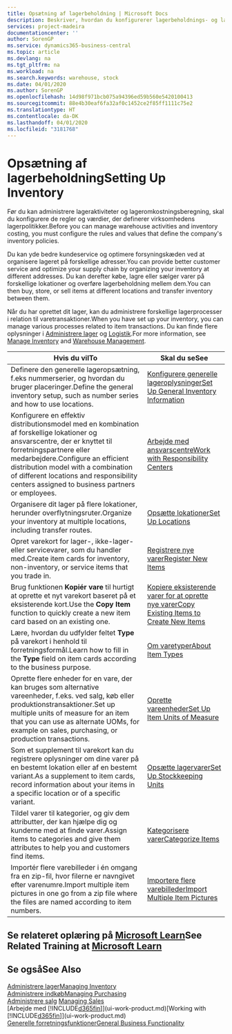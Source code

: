 ```yaml
---
title: Opsætning af lagerbeholdning | Microsoft Docs
description: Beskriver, hvordan du konfigurerer lagerbeholdnings- og lagerprocesser, herunder overførselsruter og lokationer, f.eks. lagersteder.
services: project-madeira
documentationcenter: ''
author: SorenGP
ms.service: dynamics365-business-central
ms.topic: article
ms.devlang: na
ms.tgt_pltfrm: na
ms.workload: na
ms.search.keywords: warehouse, stock
ms.date: 04/01/2020
ms.author: SorenGP
ms.openlocfilehash: 14d98f971bcb075a94396ed59b560e5420100413
ms.sourcegitcommit: 88e4b30eaf6fa32af0c1452ce2f85ff1111c75e2
ms.translationtype: HT
ms.contentlocale: da-DK
ms.lasthandoff: 04/01/2020
ms.locfileid: "3181768"
---
```

# <a name="setting-up-inventory"></a><span data-ttu-id="07e8c-103">Opsætning af lagerbeholdning</span><span class="sxs-lookup"><span data-stu-id="07e8c-103">Setting Up Inventory</span></span>
<span data-ttu-id="07e8c-104">Før du kan administrere lageraktiviteter og lageromkostningsberegning, skal du konfigurere de regler og værdier, der definerer virksomhedens lagerpolitikker.</span><span class="sxs-lookup"><span data-stu-id="07e8c-104">Before you can manage warehouse activities and inventory costing, you must configure the rules and values that define the company's inventory policies.</span></span>

<span data-ttu-id="07e8c-105">Du kan yde bedre kundeservice og optimere forsyningskæden ved at organisere lageret på forskellige adresser.</span><span class="sxs-lookup"><span data-stu-id="07e8c-105">You can provide better customer service and optimize your supply chain by organizing your inventory at different addresses.</span></span> <span data-ttu-id="07e8c-106">Du kan derefter købe, lagre eller sælger varer på forskellige lokationer og overføre lagerbeholdning mellem dem.</span><span class="sxs-lookup"><span data-stu-id="07e8c-106">You can then buy, store, or sell items at different locations and transfer inventory between them.</span></span>

<span data-ttu-id="07e8c-107">Når du har oprettet dit lager, kan du administrere forskellige lagerprocesser i relation til varetransaktioner.</span><span class="sxs-lookup"><span data-stu-id="07e8c-107">When you have set up your inventory, you can manage various processes related to item transactions.</span></span> <span data-ttu-id="07e8c-108">Du kan finde flere oplysninger i [Administrere lager](inventory-manage-inventory.md) og [Logistik](warehouse-manage-warehouse.md).</span><span class="sxs-lookup"><span data-stu-id="07e8c-108">For more information, see [Manage Inventory](inventory-manage-inventory.md) and [Warehouse Management](warehouse-manage-warehouse.md).</span></span>

| <span data-ttu-id="07e8c-109">Hvis du vil</span><span class="sxs-lookup"><span data-stu-id="07e8c-109">To</span></span> | <span data-ttu-id="07e8c-110">Skal du se</span><span class="sxs-lookup"><span data-stu-id="07e8c-110">See</span></span> |
| --- | --- |
| <span data-ttu-id="07e8c-111">Definere den generelle lageropsætning, f.eks nummerserier, og hvordan du bruger placeringer.</span><span class="sxs-lookup"><span data-stu-id="07e8c-111">Define the general inventory setup, such as number series and how to use locations.</span></span> |[<span data-ttu-id="07e8c-112">Konfigurere generelle lageroplysninger</span><span class="sxs-lookup"><span data-stu-id="07e8c-112">Set Up General Inventory Information</span></span>](inventory-how-setup-general.md) |
|<span data-ttu-id="07e8c-113">Konfigurere en effektiv distributionsmodel med en kombination af forskellige lokationer og ansvarscentre, der er knyttet til forretningspartnere eller medarbejdere.</span><span class="sxs-lookup"><span data-stu-id="07e8c-113">Configure an efficient distribution model with a combination of different locations and responsibility centers assigned to business partners or employees.</span></span>|[<span data-ttu-id="07e8c-114">Arbejde med ansvarscentre</span><span class="sxs-lookup"><span data-stu-id="07e8c-114">Work with Responsibility Centers</span></span>](inventory-responsibility-centers.md)|
| <span data-ttu-id="07e8c-115">Organisere dit lager på flere lokationer, herunder overflytningsruter.</span><span class="sxs-lookup"><span data-stu-id="07e8c-115">Organize your inventory at multiple locations, including transfer routes.</span></span> |[<span data-ttu-id="07e8c-116">Opsætte lokationer</span><span class="sxs-lookup"><span data-stu-id="07e8c-116">Set Up Locations</span></span>](inventory-how-register-new-items.md) |
| <span data-ttu-id="07e8c-117">Opret varekort for lager-, ikke-lager- eller servicevarer, som du handler med.</span><span class="sxs-lookup"><span data-stu-id="07e8c-117">Create item cards for inventory, non-inventory, or service items that you trade in.</span></span> |[<span data-ttu-id="07e8c-118">Registrere nye varer</span><span class="sxs-lookup"><span data-stu-id="07e8c-118">Register New Items</span></span>](inventory-how-register-new-items.md) |
|<span data-ttu-id="07e8c-119">Brug funktionen **Kopiér vare** til hurtigt at oprette et nyt varekort baseret på et eksisterende kort.</span><span class="sxs-lookup"><span data-stu-id="07e8c-119">Use the **Copy Item** function to quickly create a new item card based on an existing one.</span></span>|[<span data-ttu-id="07e8c-120">Kopiere eksisterende varer for at oprette nye varer</span><span class="sxs-lookup"><span data-stu-id="07e8c-120">Copy Existing Items to Create New Items</span></span>](inventory-how-copy-items.md)|
|<span data-ttu-id="07e8c-121">Lære, hvordan du udfylder feltet **Type** på varekort i henhold til forretningsformål.</span><span class="sxs-lookup"><span data-stu-id="07e8c-121">Learn how to fill in the **Type** field on item cards according to the business purpose.</span></span>|[<span data-ttu-id="07e8c-122">Om varetyper</span><span class="sxs-lookup"><span data-stu-id="07e8c-122">About Item Types</span></span>](inventory-about-item-types.md)|
|<span data-ttu-id="07e8c-123">Oprette flere enheder for en vare, der kan bruges som alternative vareenheder, f.eks. ved salg, køb eller produktionstransaktioner.</span><span class="sxs-lookup"><span data-stu-id="07e8c-123">Set up multiple units of measure for an item that you can use as alternate UOMs, for example on sales, purchasing, or production transactions.</span></span>|[<span data-ttu-id="07e8c-124">Oprette vareenheder</span><span class="sxs-lookup"><span data-stu-id="07e8c-124">Set Up Item Units of Measure</span></span>](inventory-how-setup-units-of-measure.md)|
|<span data-ttu-id="07e8c-125">Som et supplement til varekort kan du registrere oplysninger om dine varer på en bestemt lokation eller af en bestemt variant.</span><span class="sxs-lookup"><span data-stu-id="07e8c-125">As a supplement to item cards, record information about your items in a specific location or of a specific variant.</span></span>|[<span data-ttu-id="07e8c-126">Opsætte lagervarer</span><span class="sxs-lookup"><span data-stu-id="07e8c-126">Set Up Stockkeeping Units</span></span>](inventory-how-to-set-up-stockkeeping-units.md)|
| <span data-ttu-id="07e8c-127">Tildel varer til kategorier, og giv dem attributter, der kan hjælpe dig og kunderne med at finde varer.</span><span class="sxs-lookup"><span data-stu-id="07e8c-127">Assign items to categories and give them attributes to help you and customers find items.</span></span> |[<span data-ttu-id="07e8c-128">Kategorisere varer</span><span class="sxs-lookup"><span data-stu-id="07e8c-128">Categorize Items</span></span>](inventory-how-categorize-items.md) |
|<span data-ttu-id="07e8c-129">Importér flere varebilleder i én omgang fra en zip-fil, hvor filerne er navngivet efter varenumre.</span><span class="sxs-lookup"><span data-stu-id="07e8c-129">Import multiple item pictures in one go from a zip file where the files are named according to item numbers.</span></span>|[<span data-ttu-id="07e8c-130">Importere flere varebilleder</span><span class="sxs-lookup"><span data-stu-id="07e8c-130">Import Multiple Item Pictures</span></span>](inventory-how-import-item-pictures.md)|

## <a name="see-related-training-at-microsoft-learn"></a><span data-ttu-id="07e8c-131">Se relateret oplæring på [Microsoft Learn](/learn/modules/trade-get-started-dynamics-365-business-central/)</span><span class="sxs-lookup"><span data-stu-id="07e8c-131">See Related Training at [Microsoft Learn](/learn/modules/trade-get-started-dynamics-365-business-central/)</span></span>

## <a name="see-also"></a><span data-ttu-id="07e8c-132">Se også</span><span class="sxs-lookup"><span data-stu-id="07e8c-132">See Also</span></span>
[<span data-ttu-id="07e8c-133">Administrere lager</span><span class="sxs-lookup"><span data-stu-id="07e8c-133">Managing Inventory</span></span>](inventory-manage-inventory.md)  
[<span data-ttu-id="07e8c-134">Administrere indkøb</span><span class="sxs-lookup"><span data-stu-id="07e8c-134">Managing Purchasing</span></span>](purchasing-manage-purchasing.md)  
<span data-ttu-id="07e8c-135">[Administrere salg](sales-manage-sales.md)  </span><span class="sxs-lookup"><span data-stu-id="07e8c-135">[Managing Sales](sales-manage-sales.md)  </span></span>  
<span data-ttu-id="07e8c-136">[Arbejde med [!INCLUDE[d365fin](includes/d365fin_md.md)]](ui-work-product.md)</span><span class="sxs-lookup"><span data-stu-id="07e8c-136">[Working with [!INCLUDE[d365fin](includes/d365fin_md.md)]](ui-work-product.md)</span></span>  
[<span data-ttu-id="07e8c-137">Generelle forretningsfunktioner</span><span class="sxs-lookup"><span data-stu-id="07e8c-137">General Business Functionality</span></span>](ui-across-business-areas.md)
